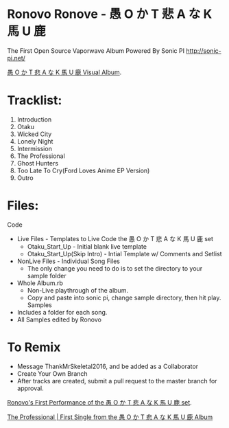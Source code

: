 # Ronovo Ronove - 愚 O か T 悲 A な K 馬 U 鹿 
The First Open Source Vaporwave Album
Powered By Sonic PI
http://sonic-pi.net/

[愚 O か T 悲 A な K 馬 U 鹿 Visual Album](https://www.youtube.com/watch?v=ciTQcNkEKh4).

# Tracklist:
1. Introduction
2. Otaku
3. Wicked City
4. Lonely Night
5. Intermission
6. The Professional
7. Ghost Hunters
8. Too Late To Cry(Ford Loves Anime EP Version)
9. Outro

# Files:
Code
  - Live Files - Templates to Live Code the 愚 O か T 悲 A な K 馬 U 鹿 set
    - Otaku_Start_Up - Initial blank live template
    - Otaku_Start_Up(Skip Intro) - Intial Template w/ Comments and Setlist
  - NonLive Files - Individual Song Files
    - The only change you need to do is to set the directory to your sample folder
  - Whole Album.rb
    - Non-Live playthrough of the album.
    - Copy and paste into sonic pi, change sample directory, then hit play.
Samples
  - Includes a folder for each song.
  - All Samples edited by Ronovo
	
# To Remix
- Message ThankMrSkeletal2016, and be added as a Collaborator
- Create Your Own Branch
- After tracks are created, submit a pull request to the master branch for approval.

[Ronovo's First Performance of the 愚 O か T 悲 A な K 馬 U 鹿 set](https://www.youtube.com/watch?v=7mQF21J6Uws).

[The Professional | First Single from the 愚 O か T 悲 A な K 馬 U 鹿 Album](https://www.youtube.com/watch?v=DL77ABvgmuY)


	
